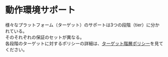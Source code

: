 # 動作環境サポート
様々なプラットフォーム（ターゲット）のサポートは3つの段階（tier）に分かれている。  
そのそれぞれの保証のセットが異なる。  
各段階のターゲットに対するポリシーの詳細は、[ターゲット階層ポリシー](https://doc.rust-lang.org/nightly/rustc/target-tier-policy.html)を見てください。  
